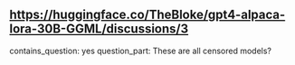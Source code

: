 ## https://huggingface.co/TheBloke/gpt4-alpaca-lora-30B-GGML/discussions/3

contains_question: yes
question_part: These are all censored models?